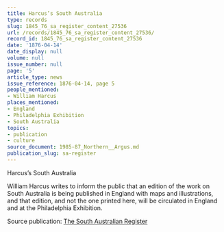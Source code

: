 ```yaml
---
title: Harcus’s South Australia
type: records
slug: 1845_76_sa_register_content_27536
url: /records/1845_76_sa_register_content_27536/
record_id: 1845_76_sa_register_content_27536
date: '1876-04-14'
date_display: null
volume: null
issue_number: null
page: '5'
article_type: news
issue_reference: 1876-04-14, page 5
people_mentioned:
- William Harcus
places_mentioned:
- England
- Philadelphia Exhibition
- South Australia
topics:
- publication
- culture
source_document: 1985-87_Northern__Argus.md
publication_slug: sa-register
---
```


Harcus’s South Australia

William Harcus writes to inform the public that an edition of the work on South Australia is being published in England with maps and illustrations, and that edition, and not the one printed here, will be circulated in England and at the Philadelphia Exhibition.

Source publication: [The South Australian Register](/publications/sa-register/)
